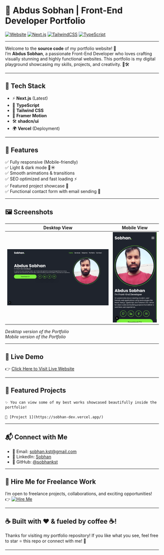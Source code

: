 # 🌟 Abdus Sobhan | Front-End Developer Portfolio

[![Website](https://img.shields.io/badge/Website-Visit%20Now-0abab5?style=for-the-badge&logo=Google-Chrome&logoColor=white)](https://your-live-website-link.com)
[![Next.js](https://img.shields.io/badge/Next.js-000000?style=for-the-badge&logo=Next.js&logoColor=white)](https://nextjs.org/)
[![TailwindCSS](https://img.shields.io/badge/TailwindCSS-06B6D4?style=for-the-badge&logo=tailwindcss&logoColor=white)](https://tailwindcss.com/)
[![TypeScript](https://img.shields.io/badge/TypeScript-3178C6?style=for-the-badge&logo=typescript&logoColor=white)](https://www.typescriptlang.org/)

---

Welcome to the **source code** of my portfolio website! 🚀  
I’m **Abdus Sobhan**, a passionate Front-End Developer who loves crafting visually stunning and highly functional websites. This portfolio is my digital playground showcasing my skills, projects, and creativity. 🎨🛠️

---

## 🧩 Tech Stack

- ⚡ **Next.js** (Latest)
- 📘 **TypeScript**
- 🎨 **Tailwind CSS**
- 🎥 **Framer Motion**
- 🛠️ **shadcn/ui**
- 🌍 **Vercel** (Deployment)

---

## 🎯 Features

✅ Fully responsive (Mobile-friendly)  
✅ Light & dark mode 🌙☀️  
✅ Smooth animations & transitions  
✅ SEO optimized and fast loading ⚡  
✅ Featured project showcase 🚀  
✅ Functional contact form with email sending 📧

---

## 🖼️ Screenshots

|                     Desktop View                      |                     Mobile View                     |
| :---------------------------------------------------: | :-------------------------------------------------: |
| ![Desktop Screenshot](public/screenshots/desktop.png) | ![Mobile Screenshot](public/screenshots/mobile.png) |

_Desktop version of the Portfolio_  
_Mobile version of the Portfolio_

---

## 🚀 Live Demo

👉 [Click Here to Visit Live Website](https://sobhan-dev.vercel.app/)

---

## 🚀 Featured Projects

    ✨ You can view some of my best works showcased beautifully inside the portfolio!

    🚀 [Project 1](https://sobhan-dev.vercel.app/)

---

## 📬 Connect with Me

- 📧 Email: sobhan.kst@gmail.com
- 💼 LinkedIn: [Sobhan](https://linkedin.com/in/sobhan90)
- 🐙 GitHub: [@sobhankst](https://github.com/sobhankst)

---

## 💼 Hire Me for Freelance Work

I’m open to freelance projects, collaborations, and exciting opportunities!  
👉 [![Hire Me](https://img.shields.io/badge/Hire%20Me-Open%20for%20Freelance%20Work-0abab5?style=for-the-badge)](mailto:sobhan.kst@gmail.com)

---

<!-- ## ☕ Built with ❤️ and fueled by coffee! -->

## ☕ Built with ❤️ & fueled by coffee ☕!

Thanks for visiting my portfolio repository!
If you like what you see, feel free to star ⭐ this repo or connect with me! 🚀

---
